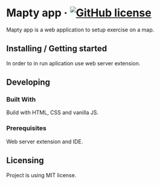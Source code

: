 # Mapty app &middot; [![GitHub license](https://img.shields.io/badge/license-MIT-blue.svg?style=flat-square)](https://github.com/Wawrzynn/mapty-app/blob/master/LICENSE)

Mapty app is a web application to setup exercise on a map.

## Installing / Getting started

In order to in run aplication use web server extension.


## Developing

### Built With
Build with HTML, CSS and vanilla JS.

### Prerequisites
Web server extension and IDE.


## Licensing

Project is using MIT license.
